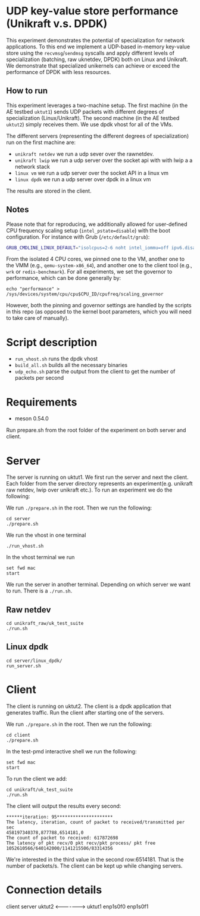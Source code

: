 # UDP key-value store performance (Unikraft v.s. DPDK)

This experiment demonstrates the potential of specialization for
network applications. To this end we implement a UDP-based in-memory
key-value store using the `recvmsg`/`sendmsg` syscalls and apply
different levels of specialization (batching, raw uknetdev, DPDK) both
on Linux and Unikraft. We demonstrate that specialized unikernels can
achieve or exceed the performance of DPDK with less resources.

## How to run

This experiment leverages a two-machine setup. The first machine (in
the AE testbed `uktut1`) sends UDP packets with different degrees of
specialization (Linux/Unikraft). The second machine (in the AE testbed
`uktut2`) simply receives them. We use dpdk vhost for all of the VMs.

The different servers (representing the different degrees of
specialization) run on the first machine are:
* `unikraft netdev` we run a udp sever over the rawnetdev.
* `unikraft lwip` we run a udp server over the socket api with with lwip a a network stack
* `linux vm` we run a udp server over the socket API in a linux vm
* `linux dpdk` we run a udp server over dpdk in a linux vm

The results are stored in the client.

## Notes

Please note that for reproducing, we additionally allowed for user-defined CPU
frequency scaling setup (`intel_pstate=disable`) with the boot configuration.
For instance with Grub (`/etc/default/grub`):

``` bash
GRUB_CMDLINE_LINUX_DEFAULT="isolcpus=2-6 noht intel_iommu=off ipv6.disable=1 intel_pstate=disable"
```

From the isolated 4 CPU cores, we pinned one to the VM, another one to the VMM
(e.g., `qemu-system-x86_64`), and another one to the client tool (e.g., `wrk` or
`redis-benchmark`).  For all experiments, we set the governor to performance,
which can be done generally by:

```
echo "performance" > /sys/devices/system/cpu/cpu$CPU_ID/cpufreq/scaling_governor
```

However, both the pinning and governor settings are handled by the scripts in
this repo (as opposed to the kernel boot parameters, which you will need to take
care of manually).

# Script description

* `run_vhost.sh` runs the dpdk vhost
* `build_all.sh` builds all the necessary binaries
* `udp_echo.sh` parse the output from the client to get the number of packets per second

# Requirements

* meson 0.54.0

Run prepare.sh from the root folder of the experiment on both server and client.

# Server

The server is running on uktut1. We first run the server and next the
client. Each folder from the server directory represents an
experiment(e.g. unikraft raw netdev, lwip over unikraft etc.). To run
an experiment we do the following:

We run `./prepare.sh` in the root. Then we run the following:
```
cd server
./prepare.sh 
```

We run the vhost in one terminal
```
./run_vhost.sh
```
In the vhost terminal we run
```
set fwd mac
start
```

We run the server in another terminal. Depending on which server we want to run. There is a `./run.sh`. 

## Raw netdev
```
cd unikraft_raw/uk_test_suite
./run.sh
```

## Linux dpdk
```
cd server/linux_dpdk/
run_server.sh
```

# Client
The client is running on uktut2. The client is a dpdk application that generates traffic. Run the client after starting one of the servers.

We run `./prepare.sh` in the root. Then we run the following:
```
cd client
./prepare.sh
```

In the test-pmd interactive shell we run the following:
```
set fwd mac
start
```

To run the client we add:
```
cd unikraft/uk_test_suite
./run.sh
```

The client will output the results every second:
```
******iteration: 95*********************                
The latency, iteration, count of packet to received/transmitted per sec
458197340378,877788,6514181,0                           
The count of packet to received: 617872698                             
The latency of pkt recv/0 pkt recv/pkt process/ pkt free
1052610566/640142000/1141215506/83314356  
```
We're interested in the third value in the second row:6514181. That 
is the number of packets/s. The client can be kept up while changing servers.

# Connection details
client                server
uktut2      <-------> uktut1
enp1s0f0 	      enp1s0f1
